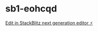 # sb1-eohcqd

[Edit in StackBlitz next generation editor ⚡️](https://stackblitz.com/~/github.com/dwarner13/sb1-eohcqd)
